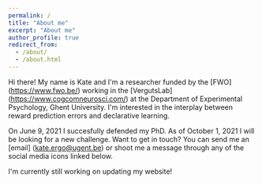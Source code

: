 ```yaml
---
permalink: /
title: "About me"
excerpt: "About me"
author_profile: true
redirect_from: 
  - /about/
  - /about.html
---
```


Hi there! My name is Kate and I'm a researcher funded by the [FWO] (https://www.fwo.be/) working in the [VergutsLab] (https://www.cogcomneurosci.com/) at the Department of Experimental Psychology, Ghent University. I'm  interested in the interplay between reward prediction errors and declarative learning. 

On June 9, 2021 I succesfully defended my PhD. As of October 1, 2021 I will be looking for a new challenge. Want to get in touch? You can send me an [email] (kate.ergo@ugent.be) or shoot me a message through any of the social media icons linked below. 

I'm currently still working on updating my website!